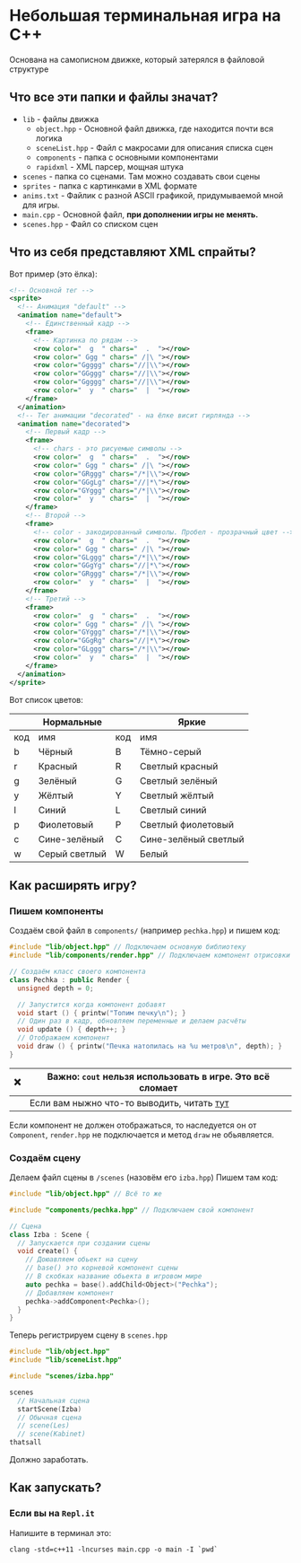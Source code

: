 # Небольшая терминальная игра на C++
Основана на самописном движке, который затерялся в файловой структуре

## Что все эти папки и файлы значат?
- `lib` - файлы движка
  - `object.hpp` - Основной файл движка, где находится почти вся логика 
  - `sceneList.hpp` - Файл с макросами для описания списка сцен
  - `components` - папка с основными компонентами
  - `rapidxml` - XML парсер, мощная штука
- `scenes` - папка со сценами. Там можно создавать свои сцены
- `sprites` - папка с картинками в XML формате
- `anims.txt` - Файлик с разной ASCII графикой, придумываемой мной для игры.
- `main.cpp` - Основной файл, **при дополнении игры не менять.**
- `scenes.hpp` - Файл со списком сцен

## Что из себя представляют XML спрайты?
Вот пример (это ёлка):
```xml
<!-- Основной тег -->
<sprite>
  <!-- Анимация "default" -->
  <animation name="default">
    <!-- Единственный кадр -->
    <frame>
      <!-- Картинка по рядам -->
      <row color="  g  " chars="  .  "></row>
      <row color=" Ggg " chars=" /|\ "></row>
      <row color="Ggggg" chars="//|\\"></row>
      <row color="GGggg" chars="//|\\"></row>
      <row color="Ggggg" chars="//|\\"></row>
      <row color="  y  " chars="  |  "></row>
    </frame>
  </animation>
  <!-- Тег анимации "decorated" - на ёлке висит гирлянда -->
  <animation name="decorated">
    <!-- Первый кадр -->
    <frame>
      <!-- chars - это рисуемые символы -->
      <row color="  g  " chars="  .  "></row>
      <row color=" Ggg " chars=" /|\ "></row>
      <row color="GRggg" chars="/*|\\"></row>
      <row color="GGgLg" chars="//|*\"></row>
      <row color="GYggg" chars="/*|\\"></row>
      <row color="  y  " chars="  |  "></row>
    </frame>
    <!-- Второй -->
    <frame>
      <!-- color - закодированный символы. Пробел - прозрачный цвет -->
      <row color="  g  " chars="  .  "></row>
      <row color=" Ggg " chars=" /|\ "></row>
      <row color="GLggg" chars="/*|\\"></row>
      <row color="GGgYg" chars="//|*\"></row>
      <row color="GRggg" chars="/*|\\"></row>
      <row color="  y  " chars="  |  "></row>
    </frame>
    <!-- Третий -->
    <frame>
      <row color="  g  " chars="  .  "></row>
      <row color=" Ggg " chars=" /|\ "></row>
      <row color="GYggg" chars="/*|\\"></row>
      <row color="GGgRg" chars="//|*\"></row>
      <row color="GLggg" chars="/*|\\"></row>
      <row color="  y  " chars="  |  "></row>
    </frame>
  </animation>
</sprite>
```
Вот список цветов:

|       | Нормальные     |       | Яркие                |
|-------|----------------|-------|----------------------|
| код   | имя            | код   | имя                  |
|   b   | Чёрный         |   B   | Тёмно-серый          |
|   r   | Красный        |   R   | Светлый красный      |
|   g   | Зелёный        |   G   | Светлый зелёный      |
|   y   | Жёлтый         |   Y   | Светлый жёлтый       |
|   l   | Синий          |   L   | Светлый синий        |
|   p   | Фиолетовый     |   P   | Светлый фиолетовый   |    
|   c   | Сине-зелёный   |   C   | Сине-зелёный светлый |
|   w   | Серый светлый  |   W   | Белый                |

## Как расширять игру?

### Пишем компоненты

Создаём свой файл в `components/` (например `pechka.hpp`) и пишем код:
```cpp
#include "lib/object.hpp" // Подключаем основную библиотеку
#include "lib/components/render.hpp" // Подключаем компонент отрисовки (если нужно)

// Создаём класс своего компонента
class Pechka : public Render {
  unsigned depth = 0;

  // Запустится когда компонент добавят
  void start () { printw("Топим печку\n"); }
  // Один раз в кадр, обновляем переменные и делаем расчёты
  void update () { depth++; }
  // Отображаем компонент
  void draw () { printw("Печка натопилась на %u метров\n", depth); }
}
```
| ❌ | Важно: `cout` нельзя использовать в игре. Это всё сломает |
| -- | --- |  
|    |   Если вам ныжно что-то выводить, читать [тут](https://tldp.org/HOWTO/NCURSES-Programming-HOWTO/index.html)  |

Если компонент не должен отображаться, то наследуется он от `Component`, `render.hpp` не подключается и метод `draw` не обьявляется.

### Создаём сцену
Делаем файл сцены в `/scenes` (назовём его `izba.hpp`)
Пишем там код:
```cpp
#include "lib/object.hpp" // Всё то же

#include "components/pechka.hpp" // Подключаем свой компонент

// Сцена
class Izba : Scene {
  // Запускается при создании сцены
  void create() {
    // Доюавляем обьект на сцену
    // base() это корневой компонент сцены
    // В скобках название обьекта в игровом мире
    auto pechka = base().addChild<Object>("Pechka");
    // Добавляем компонент
    pechka->addComponent<Pechka>();
  }
}
```

Теперь регистрируем сцену в `scenes.hpp`
```cpp
#include "lib/object.hpp"
#include "lib/sceneList.hpp"

#include "scenes/izba.hpp"

scenes
  // Начальная сцена
  startScene(Izba)
  // Обычная сцена
  // scene(Les)
  // scene(Kabinet)
thatsall
```

Должно заработать.

## Как запускать?

### Если вы на `Repl.it`

Напишите в терминал это:
```shell
clang -std=c++11 -lncurses main.cpp -o main -I `pwd`
```